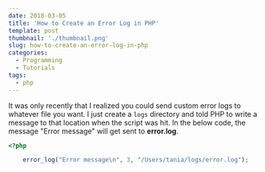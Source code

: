 ```yaml
---
date: 2018-03-05
title: 'How to Create an Error Log in PHP'
template: post
thumbnail: './thumbnail.png'
slug: how-to-create-an-error-log-in-php
categories:
  - Programming
  - Tutorials
tags:
  - php
---
```


It was only recently that I realized you could send custom error logs to whatever file you want. I just create a `logs` directory and told PHP to write a message to that location when the script was hit. In the below code, the message "Error message" will get sent to **error.log**.

```php
<?php

    error_log("Error message\n", 3, "/Users/tania/logs/error.log");
```
